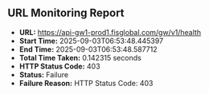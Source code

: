 ## URL Monitoring Report

- **URL:** https://api-gw1-prod1.fisglobal.com/gw/v1/health
- **Start Time:** 2025-09-03T06:53:48.445397
- **End Time:** 2025-09-03T06:53:48.587712
- **Total Time Taken:** 0.142315 seconds
- **HTTP Status Code:** 403
- **Status:** Failure
- **Failure Reason:** HTTP Status Code: 403
